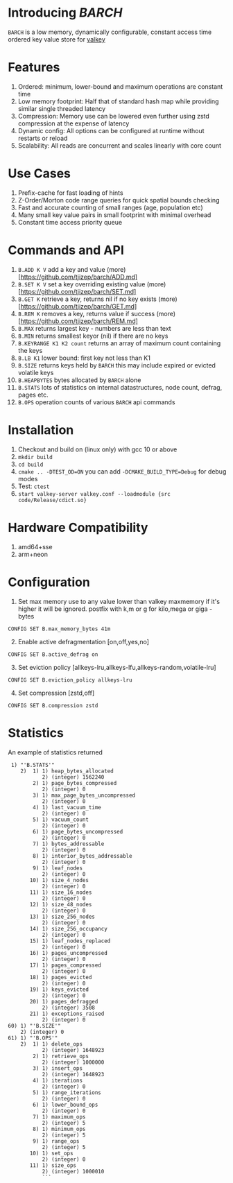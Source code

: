 # Introducing *BARCH*

`BARCH` is a low memory, dynamically configurable, constant access time ordered key value store for [valkey](https://valkey.io/)

# Features
1. Ordered: minimum, lower-bound and maximum operations are constant time
2. Low memory footprint: Half that of standard hash map while providing similar single threaded latency 
3. Compression: Memory use can be lowered even further using zstd compression at the expense of latency
4. Dynamic config: All options can be configured at runtime without restarts or reload
5. Scalability: All reads are concurrent and scales linearly with core count

# Use Cases
1. Prefix-cache for fast loading of hints  
2. Z-Order/Morton code range queries for quick spatial bounds checking
3. Fast and accurate counting of small ranges (age, population etc)
4. Many small key value pairs in small footprint with minimal overhead
5. Constant time access priority queue

# Commands and API
1. `B.ADD K V` add a key and value (more)[https://github.com/tjizep/barch/ADD.md]
2. `B.SET K V` set a key overriding existing value (more)[https://github.com/tjizep/barch/SET.md]
3. `B.GET K` retrieve a key, returns nil if no key exists (more)[https://github.com/tjizep/barch/GET.md]
4. `B.REM K` removes a key, returns value if success (more)[https://github.com/tjizep/barch/REM.md]
5. `B.MAX` returns largest key - numbers are less than text
6. `B.MIN` returns smallest keyor (nil) if there are no keys
7. `B.KEYRANGE K1 K2 count` returns an array of maximum count containing the keys 
8. `B.LB K1` lower bound: first key not less than K1 
9. `B.SIZE` returns keys held by `BARCH` this may include expired or evicted volatile keys
10. `B.HEAPBYTES` bytes allocated by `BARCH` alone
11. `B.STATS` lots of statistics on internal datastructures, node count, defrag, pages etc.
12. `B.OPS` operation counts of various `BARCH` api commands

# Installation
1. Checkout and build on (linux only) with gcc 10 or above
2. `mkdir build`
3. `cd build`
4. `cmake .. -DTEST_OD=ON` you can add `-DCMAKE_BUILD_TYPE=Debug` for debug modes
5. Test: `ctest`
6. `start valkey-server valkey.conf --loadmodule {src code/Release/cdict.so}`

# Hardware Compatibility
1. amd64+sse
2. arm+neon

# Configuration
1. Set max memory use to any value lower than valkey maxmemory if it's higher it will be ignored. postfix with k,m or g for kilo,mega or giga -bytes
```redis
CONFIG SET B.max_memory_bytes 41m
```
2. Enable active defragmentation [on,off,yes,no]
````redis
CONFIG SET B.active_defrag on
````
3. Set eviction policy [allkeys-lru,allkeys-lfu,allkeys-random,volatile-lru]
```redis
CONFIG SET B.eviction_policy allkeys-lru
```
4. Set compression [zstd,off]
```redis
CONFIG SET B.compression zstd
```

# Statistics 
An example of statistics returned
```
 1) "'B.STATS'"
    2)  1) 1) heap_bytes_allocated
           2) (integer) 1562240
        2) 1) page_bytes_compressed
           2) (integer) 0
        3) 1) max_page_bytes_uncompressed
           2) (integer) 0
        4) 1) last_vacuum_time
           2) (integer) 0
        5) 1) vacuum_count
           2) (integer) 0
        6) 1) page_bytes_uncompressed
           2) (integer) 0
        7) 1) bytes_addressable
           2) (integer) 0
        8) 1) interior_bytes_addressable
           2) (integer) 0
        9) 1) leaf_nodes
           2) (integer) 0
       10) 1) size_4_nodes
           2) (integer) 0
       11) 1) size_16_nodes
           2) (integer) 0
       12) 1) size_48_nodes
           2) (integer) 0
       13) 1) size_256_nodes
           2) (integer) 0
       14) 1) size_256_occupancy
           2) (integer) 0
       15) 1) leaf_nodes_replaced
           2) (integer) 0
       16) 1) pages_uncompressed
           2) (integer) 0
       17) 1) pages_compressed
           2) (integer) 0
       18) 1) pages_evicted
           2) (integer) 0
       19) 1) keys_evicted
           2) (integer) 0
       20) 1) pages_defragged
           2) (integer) 3508
       21) 1) exceptions_raised
           2) (integer) 0
60) 1) "'B.SIZE'"
    2) (integer) 0
61) 1) "'B.OPS'"
    2)  1) 1) delete_ops
           2) (integer) 1648923
        2) 1) retrieve_ops
           2) (integer) 1000000
        3) 1) insert_ops
           2) (integer) 1648923
        4) 1) iterations
           2) (integer) 0
        5) 1) range_iterations
           2) (integer) 0
        6) 1) lower_bound_ops
           2) (integer) 0
        7) 1) maximum_ops
           2) (integer) 5
        8) 1) minimum_ops
           2) (integer) 5
        9) 1) range_ops
           2) (integer) 5
       10) 1) set_ops
           2) (integer) 0
       11) 1) size_ops
           2) (integer) 1000010
           ```